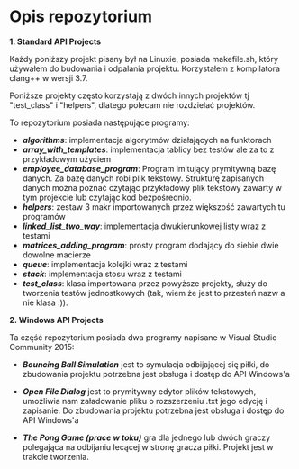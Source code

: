 # Opis repozytorium

**1. Standard API Projects**

Każdy poniższy projekt pisany był na Linuxie, posiada makefile.sh, który używałem do budowania i odpalania projektu. Korzystałem z kompilatora clang++ w wersji 3.7.

Poniższe projekty często korzystają z dwóch innych projektów tj "test_class" i "helpers", dlatego polecam nie rozdzielać projektów.

To repozytorium posiada następujące programy:

- **_algorithms_**: implementacja algorytmów działających na funktorach
- **_array\_with\_templates_**: implementacja tablicy bez testów ale za to z przykładowym użyciem
- **_employee\_database\_program_**: Program imitujący prymitywną bazę danych. Za bazę danych robi plik tekstowy. Strukturę zapisanych danych można poznać czytając przykładowy plik tekstowy zawarty w tym projekcie lub czytając kod bezpośrednio.
- **_helpers_**: zestaw 3 makr importowanych przez większość zawartych tu programów
- **_linked\_list\_two_way_**: implementacja dwukierunkowej listy wraz z testami
- **_matrices\_adding\_program_**: prosty program dodający do siebie dwie dowolne macierze
- **_queue_**: implementacja kolejki wraz z testami
- **_stack_**: implementacja stosu wraz z testami
- **_test\_class_**: klasa importowana przez powyższe projekty, służy do tworzenia testów jednostkowych (tak, wiem że jest to przesteń nazw a nie klasa :)).

**2. Windows API Projects**

Ta część repozytorium posiada dwa programy napisane w Visual Studio Community 2015:

- **_Bouncing Ball Simulation_**
jest to symulacja odbijającej się piłki, do zbudowania projektu potrzebna jest obsługa i dostęp do API Windows'a

- **_Open File Dialog_**
jest to prymitywny edytor plików tekstowych, umożliwia nam załadowanie pliku o rozszerzeniu .txt jego edycję i zapisanie. Do zbudowania projektu potrzebna jest obsługa i dostęp do API Windows'a

- **_The Pong Game (prace w toku)_**
gra dla jednego lub dwóch graczy polegająca na odbijaniu lecącej w stronę gracza piłki. Projekt jest w trakcie tworzenia.
